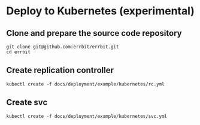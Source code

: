 # Deploy to Kubernetes (experimental)

## Clone and prepare the source code repository

```shell
git clone git@github.com:errbit/errbit.git
cd errbit
```

## Create replication controller

```shell
kubectl create -f docs/deployment/example/kubernetes/rc.yml
```

## Create svc

```shell
kubectl create -f docs/deployment/example/kubernetes/svc.yml
```
